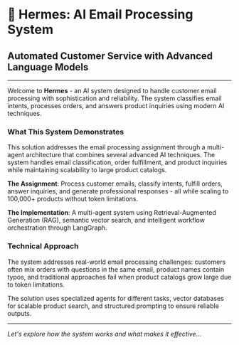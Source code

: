 # 📨 Hermes: AI Email Processing System

## Automated Customer Service with Advanced Language Models

---

Welcome to **Hermes** - an AI system designed to handle customer email processing with sophistication and reliability. The system classifies email intents, processes orders, and answers product inquiries using modern AI techniques.

### What This System Demonstrates

This solution addresses the email processing assignment through a multi-agent architecture that combines several advanced AI techniques. The system handles email classification, order fulfillment, and product inquiries while maintaining scalability to large product catalogs.

**The Assignment**: Process customer emails, classify intents, fulfill orders, answer inquiries, and generate professional responses - all while scaling to 100,000+ products without token limitations.

**The Implementation**: A multi-agent system using Retrieval-Augmented Generation (RAG), semantic vector search, and intelligent workflow orchestration through LangGraph.

### Technical Approach

The system addresses real-world email processing challenges: customers often mix orders with questions in the same email, product names contain typos, and traditional approaches fail when product catalogs grow large due to token limitations.

The solution uses specialized agents for different tasks, vector databases for scalable product search, and structured prompting to ensure reliable outputs.

---

*Let's explore how the system works and what makes it effective...* 